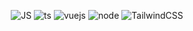 <div align='center'>
 
![JS](https://img.shields.io/badge/javascript-0D1117?style=for-the-badge&logo=javascript&logoColor=F7DF1E)
![ts](https://img.shields.io/badge/typescript-0D1117?style=for-the-badge&logo=typescript&logoColor=007ACC)
![vuejs](https://img.shields.io/badge/vuejs-0D1117?style=for-the-badge&logo=vue.js&logoColor=4FC08D)
![node](https://img.shields.io/badge/nodejs-0D1117?style=for-the-badge&logo=node.js&logoColor=green)
![TailwindCSS](https://img.shields.io/badge/TailwindCSS-0D1117?style=for-the-badge&logo=tailwind-css&logoColor=38B2AC)

</div>

